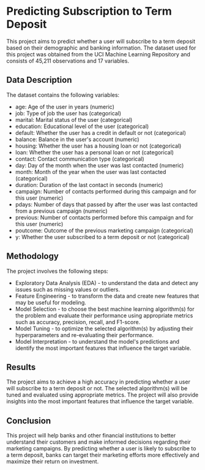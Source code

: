 <h1>Predicting Subscription to Term Deposit</h1>
<p>This project aims to predict whether a user will subscribe to a term deposit based on their demographic and banking information. The dataset used for this project was obtained from the UCI Machine Learning Repository and consists of 45,211 observations and 17 variables.</p>
<h2>Data Description</h2>
<p>The dataset contains the following variables:</p>
<ul>
    <li>age: Age of the user in years (numeric)</li>
    <li>job: Type of job the user has (categorical)</li>
    <li>marital: Marital status of the user (categorical)</li>
    <li>education: Educational level of the user (categorical)</li>
    <li>default: Whether the user has a credit in default or not (categorical)</li>
    <li>balance: Balance in the user's account (numeric)</li>
    <li>housing: Whether the user has a housing loan or not (categorical)</li>
    <li>loan: Whether the user has a personal loan or not (categorical)</li>
    <li>contact: Contact communication type (categorical)</li>
    <li>day: Day of the month when the user was last contacted (numeric)</li>
    <li>month: Month of the year when the user was last contacted (categorical)</li>
    <li>duration: Duration of the last contact in seconds (numeric)</li>
    <li>campaign: Number of contacts performed during this campaign and for this user (numeric)</li>
    <li>pdays: Number of days that passed by after the user was last contacted from a previous campaign (numeric)</li>
    <li>previous: Number of contacts performed before this campaign and for this user (numeric)</li>
    <li>poutcome: Outcome of the previous marketing campaign (categorical)</li>
    <li>y: Whether the user subscribed to a term deposit or not (categorical)</li>
</ul>
<h2>Methodology</h2>
<p>The project involves the following steps:</p>
<ul>
    <li>Exploratory Data Analysis (EDA) - to understand the data and detect any issues such as missing values or outliers.</li>
    <li>Feature Engineering - to transform the data and create new features that may be useful for modeling.</li>
    <li>Model Selection - to choose the best machine learning algorithm(s) for the problem and evaluate their performance using appropriate metrics such as accuracy, precision, recall, and F1-score.</li>
    <li>Model Tuning - to optimize the selected algorithm(s) by adjusting their hyperparameters and re-evaluating their performance.</li>
    <li>Model Interpretation - to understand the model's predictions and identify the most important features that influence the target variable.</li>
</ul>
<h2>Results</h2>
<p>The project aims to achieve a high accuracy in predicting whether a user will subscribe to a term deposit or not. The selected algorithm(s) will be tuned and evaluated using appropriate metrics. The project will also provide insights into the most important features that influence the target variable.</p>
<h2>Conclusion</h2>
<p>This project will help banks and other financial institutions to better understand their customers and make informed decisions regarding their marketing campaigns. By predicting whether a user is likely to subscribe to a term deposit, banks can target their marketing efforts more effectively and maximize their return on investment.</p>

